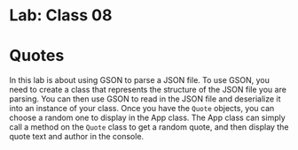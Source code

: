 # Lab: Class 08

# Quotes

In this lab is about using GSON to parse a JSON file.
To use GSON, you need to create a class that represents the structure of the JSON file you are parsing. You can then use GSON to read in the JSON file and deserialize it into an instance of your class.
Once you have the `Quote` objects, you can choose a random one to display in the App class. The App class can simply call a method on the `Quote` class to get a random quote, and then display the quote text and author in the console.